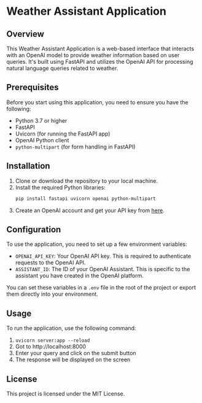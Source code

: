 # Weather Assistant Application

## Overview

This Weather Assistant Application is a web-based interface that interacts with an OpenAI model to provide weather information based on user queries. It's built using FastAPI and utilizes the OpenAI API for processing natural language queries related to weather.

## Prerequisites

Before you start using this application, you need to ensure you have the following:

- Python 3.7 or higher
- FastAPI
- Uvicorn (for running the FastAPI app)
- OpenAI Python client
- `python-multipart` (for form handling in FastAPI)

## Installation

1. Clone or download the repository to your local machine.
2. Install the required Python libraries:
   ```bash
   pip install fastapi uvicorn openai python-multipart
   ```
3. Create an OpenAI account and get your API key from [here](https://beta.openai.com/).

## Configuration

To use the application, you need to set up a few environment variables:

- `OPENAI_API_KEY`: Your OpenAI API key. This is required to authenticate requests to the OpenAI API.
- `ASSISTANT_ID`: The ID of your OpenAI Assistant. This is specific to the assistant you have created in the OpenAI platform.

You can set these variables in a `.env` file in the root of the project or export them directly into your environment.

## Usage

To run the application, use the following command:

1. `uvicorn server:app --reload`
2. Got to http://localhost:8000
3. Enter your query and click on the submit button
4. The response will be displayed on the screen

## License

This project is licensed under the MIT License.
